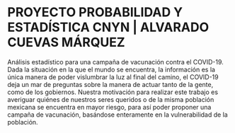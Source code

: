 # PROYECTO PROBABILIDAD Y ESTADÍSTICA CNYN | ALVARADO CUEVAS MÁRQUEZ
 Análisis estadístico para una campaña de vacunación contra el COVID-19.
 Dada la situación en la que el mundo se encuentra, la información es la única manera de poder vislumbrar la luz al final del camino, el COVID-19 deja un mar de preguntas sobre la manera de actuar tanto de la gente, como de los gobiernos. Nuestra motivación para realizar este trabajo es averiguar quiénes de nuestros seres queridos o de la misma población mexicana se encuentra en mayor riesgo, para así poder proponer una campaña de vacunación, basándose enteramente en la vulnerabilidad de la población.

